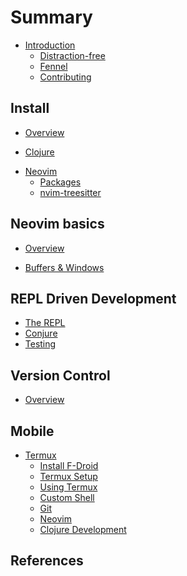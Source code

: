 # Summary

* [Introduction](introduction.md)
    * [Distraction-free](introduction/distraction-free.md)
    <!-- * [Lua](introduction/lua.md) -->
    * [Fennel](introduction/fennel.md)
    <!-- * [Aniseed](introduction/aniseed.md) -->
    * [Contributing](contributing.md)

## Install
<!-- the approach taken to configure neovom - i.e. fenel first, then lua, avoid vimscript -->
* [Overview](install/index.md)

<!-- Clojure Setup -->
* [Clojure](install/clojure.md)

<!-- Neovim Setup -->
* [Neovim](install/neovim.md)
    * [Packages](install/packages/index.md) <!-- Package manager and list of packages -->
    * [nvim-treesitter](install/packages/nvim-treesitter.md) <!-- Language parser -->

## Neovim basics

* [Overview](neovim-basics/index.md)
<!-- * [File management](neovim-basics/files.md) -->
* [Buffers & Windows](neovim-basics/buffers-windows.md)
<!-- * [Vim-style editing](neovim-basics/vim-style-editing/index.md) -->

## REPL Driven Development

* [The REPL](repl-driven-development/index.md)
* [Conjure](repl-driven-development/conjure.md)
* [Testing](repl-driven-development/testing.md)
<!-- * [Structural editing](structural-editing/index.md) -->

## Version Control
* [Overview](version-control/index.md)

## Mobile

* [Termux](termux/index.md)
    * [Install F-Droid](termux/fdroid-install.md)
    * [Termux Setup](termux/setup.md)
    * [Using Termux](termux/using-termux.md)
    * [Custom Shell](termux/custom-shell.md)
    * [Git](termux/git.md)
    * [Neovim](termux/neovim.md)
    * [Clojure Development](termux/clojure-development.md)


## References
<!-- * [Alternative Configs] -->
<!-- * [Learn Vim-style](reference/vim-style/index.md) -->

